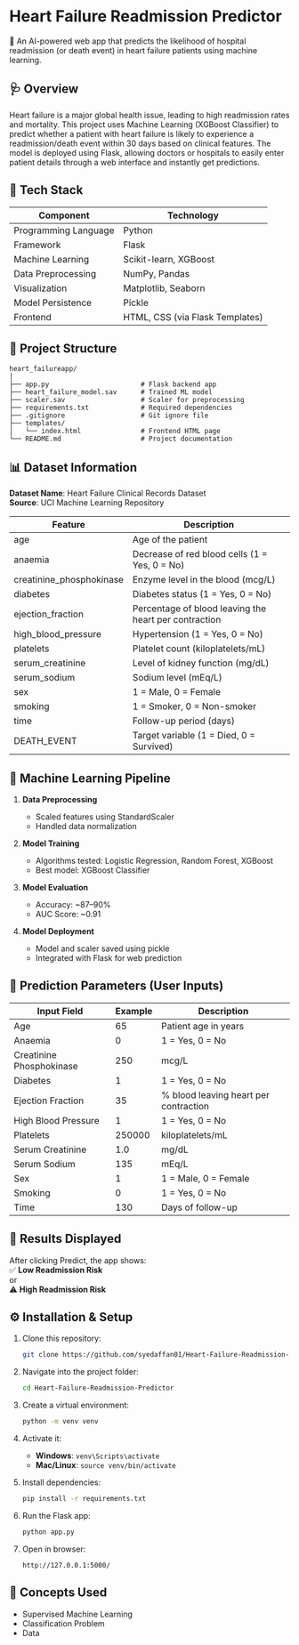 # Heart Failure Readmission Predictor
🧠 An AI-powered web app that predicts the likelihood of hospital readmission (or death event) in heart failure patients using machine learning.

## 🩺 Overview
Heart failure is a major global health issue, leading to high readmission rates and mortality. This project uses Machine Learning (XGBoost Classifier) to predict whether a patient with heart failure is likely to experience a readmission/death event within 30 days based on clinical features. The model is deployed using Flask, allowing doctors or hospitals to easily enter patient details through a web interface and instantly get predictions.

## 🚀 Tech Stack
| Component           | Technology                     |
|---------------------|--------------------------------|
| Programming Language| Python                         |
| Framework           | Flask                          |
| Machine Learning    | Scikit-learn, XGBoost          |
| Data Preprocessing  | NumPy, Pandas                  |
| Visualization       | Matplotlib, Seaborn            |
| Model Persistence   | Pickle                         |
| Frontend            | HTML, CSS (via Flask Templates)|

## 📂 Project Structure
```
heart_failureapp/
│
├── app.py                       # Flask backend app
├── heart_failure_model.sav      # Trained ML model
├── scaler.sav                   # Scaler for preprocessing
├── requirements.txt             # Required dependencies
├── .gitignore                   # Git ignore file
├── templates/
│   └── index.html               # Frontend HTML page
└── README.md                    # Project documentation
```

## 📊 Dataset Information
**Dataset Name**: Heart Failure Clinical Records Dataset  
**Source**: UCI Machine Learning Repository  

| Feature                  | Description                                      |
|--------------------------|--------------------------------------------------|
| age                      | Age of the patient                               |
| anaemia                  | Decrease of red blood cells (1 = Yes, 0 = No)     |
| creatinine_phosphokinase | Enzyme level in the blood (mcg/L)                |
| diabetes                 | Diabetes status (1 = Yes, 0 = No)                |
| ejection_fraction        | Percentage of blood leaving the heart per contraction |
| high_blood_pressure      | Hypertension (1 = Yes, 0 = No)                   |
| platelets                | Platelet count (kiloplatelets/mL)                |
| serum_creatinine         | Level of kidney function (mg/dL)                 |
| serum_sodium             | Sodium level (mEq/L)                             |
| sex                      | 1 = Male, 0 = Female                             |
| smoking                  | 1 = Smoker, 0 = Non-smoker                       |
| time                     | Follow-up period (days)                          |
| DEATH_EVENT              | Target variable (1 = Died, 0 = Survived)         |

## 🧩 Machine Learning Pipeline
1. **Data Preprocessing**  
   - Scaled features using StandardScaler  
   - Handled data normalization  

2. **Model Training**  
   - Algorithms tested: Logistic Regression, Random Forest, XGBoost  
   - Best model: XGBoost Classifier  

3. **Model Evaluation**  
   - Accuracy: ~87–90%  
   - AUC Score: ~0.91  

4. **Model Deployment**  
   - Model and scaler saved using pickle  
   - Integrated with Flask for web prediction  

## 🧠 Prediction Parameters (User Inputs)
| Input Field             | Example | Description                              |
|-------------------------|---------|------------------------------------------|
| Age                     | 65      | Patient age in years                     |
| Anaemia                 | 0       | 1 = Yes, 0 = No                          |
| Creatinine Phosphokinase| 250     | mcg/L                                    |
| Diabetes                | 1       | 1 = Yes, 0 = No                          |
| Ejection Fraction       | 35      | % blood leaving heart per contraction    |
| High Blood Pressure     | 1       | 1 = Yes, 0 = No                          |
| Platelets               | 250000  | kiloplatelets/mL                         |
| Serum Creatinine        | 1.0     | mg/dL                                    |
| Serum Sodium            | 135     | mEq/L                                    |
| Sex                     | 1       | 1 = Male, 0 = Female                     |
| Smoking                 | 0       | 1 = Yes, 0 = No                          |
| Time                    | 130     | Days of follow-up                        |

## 🧾 Results Displayed
After clicking Predict, the app shows:  
✅ **Low Readmission Risk**  
or  
⚠️ **High Readmission Risk**

## ⚙️ Installation & Setup
1. Clone this repository:  
   ```bash
   git clone https://github.com/syedaffan01/Heart-Failure-Readmission-Predictor.git
   ```

2. Navigate into the project folder:  
   ```bash
   cd Heart-Failure-Readmission-Predictor
   ```

3. Create a virtual environment:  
   ```bash
   python -m venv venv
   ```

4. Activate it:  
   - **Windows**: `venv\Scripts\activate`  
   - **Mac/Linux**: `source venv/bin/activate`

5. Install dependencies:  
   ```bash
   pip install -r requirements.txt
   ```

6. Run the Flask app:  
   ```bash
   python app.py
   ```

7. Open in browser:  
   ```
   http://127.0.0.1:5000/
   ```

## 🧠 Concepts Used
- Supervised Machine Learning  
- Classification Problem  
- Data
